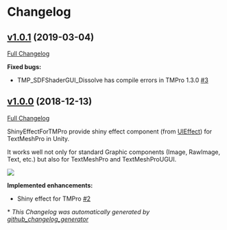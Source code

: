 # Changelog

## [v1.0.1](https://github.com/mob-sakai/ShinyEffectForTMPro/tree/v1.0.1) (2019-03-04)

[Full Changelog](https://github.com/mob-sakai/ShinyEffectForTMPro/compare/v1.0.0...v1.0.1)

**Fixed bugs:**

- TMP\_SDFShaderGUI\_Dissolve has compile errors in TMPro 1.3.0 [\#3](https://github.com/mob-sakai/ShinyEffectForTMPro/issues/3)

## [v1.0.0](https://github.com/mob-sakai/ShinyEffectForTMPro/tree/v1.0.0) (2018-12-13)

[Full Changelog](https://github.com/mob-sakai/ShinyEffectForTMPro/compare/a9c4ec4e72a055ca5e5c24f6a75c6720f0f6fd7f...v1.0.0)

ShinyEffectForTMPro provide shiny effect component (from [UIEffect](https://github.com/mob-sakai/UIEffect)) for TextMeshPro in Unity.

It works well not only for standard Graphic components (Image, RawImage, Text, etc.) but also for TextMeshPro and TextMeshProUGUI.

![](https://user-images.githubusercontent.com/12690315/49728715-d86bf000-fcb6-11e8-8722-5f2b1e63ef34.png)

**Implemented enhancements:**

- Shiny effect for TMPro [\#2](https://github.com/mob-sakai/ShinyEffectForTMPro/issues/2)



\* *This Changelog was automatically generated by [github_changelog_generator](https://github.com/github-changelog-generator/github-changelog-generator)*
